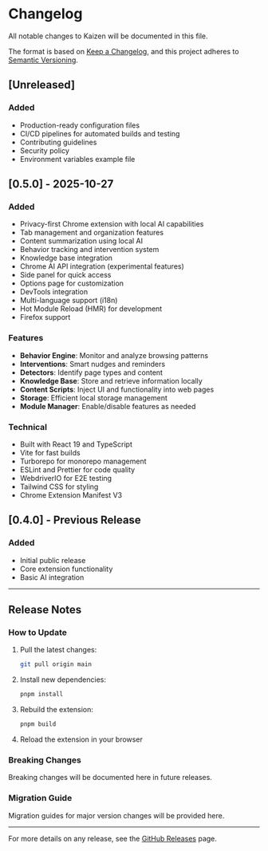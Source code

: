 # Changelog

All notable changes to Kaizen will be documented in this file.

The format is based on [Keep a Changelog](https://keepachangelog.com/en/1.0.0/),
and this project adheres to [Semantic Versioning](https://semver.org/spec/v2.0.0.html).

## [Unreleased]

### Added
- Production-ready configuration files
- CI/CD pipelines for automated builds and testing
- Contributing guidelines
- Security policy
- Environment variables example file

## [0.5.0] - 2025-10-27

### Added
- Privacy-first Chrome extension with local AI capabilities
- Tab management and organization features
- Content summarization using local AI
- Behavior tracking and intervention system
- Knowledge base integration
- Chrome AI API integration (experimental features)
- Side panel for quick access
- Options page for customization
- DevTools integration
- Multi-language support (i18n)
- Hot Module Reload (HMR) for development
- Firefox support

### Features
- **Behavior Engine**: Monitor and analyze browsing patterns
- **Interventions**: Smart nudges and reminders
- **Detectors**: Identify page types and content
- **Knowledge Base**: Store and retrieve information locally
- **Content Scripts**: Inject UI and functionality into web pages
- **Storage**: Efficient local storage management
- **Module Manager**: Enable/disable features as needed

### Technical
- Built with React 19 and TypeScript
- Vite for fast builds
- Turborepo for monorepo management
- ESLint and Prettier for code quality
- WebdriverIO for E2E testing
- Tailwind CSS for styling
- Chrome Extension Manifest V3

## [0.4.0] - Previous Release

### Added
- Initial public release
- Core extension functionality
- Basic AI integration

---

## Release Notes

### How to Update

1. Pull the latest changes:
   ```bash
   git pull origin main
   ```

2. Install new dependencies:
   ```bash
   pnpm install
   ```

3. Rebuild the extension:
   ```bash
   pnpm build
   ```

4. Reload the extension in your browser

### Breaking Changes

Breaking changes will be documented here in future releases.

### Migration Guide

Migration guides for major version changes will be provided here.

---

For more details on any release, see the [GitHub Releases](https://github.com/Recursion-Labs/kaizen/releases) page.
